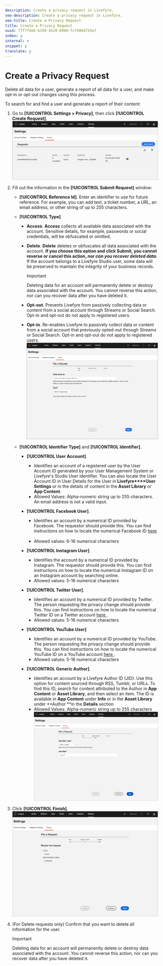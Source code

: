 ```yaml
---
description: Create a privacy request in Livefyre.
seo-description: Create a privacy request in Livefyre.
seo-title: Create a Privacy Request
title: Create a Privacy Request
uuid: f7f7f4e8-b350-4528-8999-fc7586d725e7
index: y
internal: n
snippet: y
translate: y
---
```


# Create a Privacy Request

Delete all data for a user, generate a report of all data for a user, and make opt-in or opt-out changes using this process.

To search for and find a user and generate a report of their content:

1. Go to **[!UICONTROL  Settings > Privacy]**, then click **[!UICONTROL  Create Request]**.
   ![](assets/privacypage1.png)
1. Fill out the information in the **[!UICONTROL  Submit Request]** window:

    * **[!UICONTROL  Reference Id]**. Enter an identifier to use for future reference. For example, you can add text, a ticket number, a URL, an email address, or other string of up to 255 characters.
    * **[!UICONTROL  Type]** 
        * **Access**. **Access** collects all available data associated with the account. Sensitive details, for example, passwords or social credentials, will be obfuscated or omitted.
        * **Delete**. **Delete** deletes or obfuscates all data associated with the account. **If you choose this option and click Submit, you cannot reverse or cancel this action, *nor can you recover deleted data.*** If the account belongs to a Livefyre Studio user, some data will be preserved to maintain the integrity of your business records. 
          >[!IMPORTANT]
          >
          >Deleting data for an account will permanently delete or destroy data associated with the account. You cannot reverse this action, nor can you recover data after you have deleted it.

        * **Opt-out**. Prevents Livefyre from passively collecting data or content from a social account through Streams or Social Search. Opt-in and opt-out do not apply to registered users.
        * **Opt-in**. Re-enables Livefyre to passively collect data or content from a social account that previously opted-out through Streams or Social Search. Opt-in and opt-out do not apply to registered users.
      ![](assets/privacypage2.png)
    * **[!UICONTROL  Identifier Type]** and **[!UICONTROL  Identifier]**.
    
        * **[!UICONTROL  User Account]**.         
            * Identifies an account of a registered user by the User Account ID generated by your User Management System or Livefyre's Studio User identifier. You can also locate the User Account ID in User Details for the User in **Livefyre****User Settings** or in the details of content in the **Asset Library** or **App Content**.
            * Allowed Values: Alpha-numeric string up to 255 characters. An email address is not a valid input.

        * **[!UICONTROL  Facebook User]**.         
            * Identifies an account by a numerical ID provided by Facebook. The requestor should provide this. You can find instructions on how to locate the numerical Facebook ID [ here ](https://www.facebook.com/help/1397933243846983?helpref=faq_content).
            * Allowed values: 6-16 numerical characters

        * **[!UICONTROL  Instagram User]**.         
            * Identifies the account by a numerical ID provided by Instagram. The requestor should provide this. You can find instructions on how to locate the numerical Instagram ID on an Instagram account by searching online.
            * Allowed values: 5-16 numerical characters

        * **[!UICONTROL  Twitter User]**.         
            * Identifies an account by a numerical ID provided by Twitter. The person requesting the privacy change should provide this. You can find instructions on how to locate the numerical Twitter ID on a Twitter account [ here ](http://mytwitterid.com/).
            * Allowed values: 5-16 numerical characters

        * **[!UICONTROL  YouTube User]** 
            * Identifies an account by a numerical ID provided by YouTube. The person requesting the privacy change should provide this. You can find instructions on how to locate the numerical YouTube ID on a YouTube account [ here ](https://support.google.com/youtube/answer/3250431?hl=en).
            * Allowed values: 5-16 numerical characters

        * **[!UICONTROL  Generic Author]**.         
            * Identifies an account by a Livefyre Author ID (JID). Use this option for content sourced through RSS, Tumblr, or URLs. To find this ID, search for content attributed to the Author in **App Content** or **Asset Library**, and then select an item. The ID is available in **App Content** under **Info** or in the **Asset Library** under **Author **in the **Details** section
            * Allowed Values: Alpha-numeric string up to 255 characters
          ![](assets/privacypage3.png)


1. Click **[!UICONTROL  Finish]**.
   ![](assets/privacypage4.png)
1. (For Delete requests only) Confirm that you want to delete all information for the user.

   >[!IMPORTANT]
   >
   >Deleting data for an account will permanently delete or destroy data associated with the account. You cannot reverse this action, nor can you recover data after you have deleted it.

